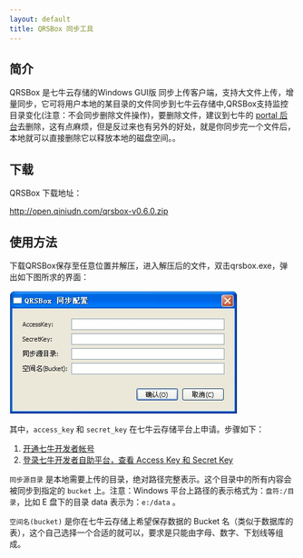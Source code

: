 ```yaml
---
layout: default
title: QRSBox 同步工具
---
```



## 简介

QRSBox 是七牛云存储的Windows GUI版 同步上传客户端，支持大文件上传，增量同步，它可将用户本地的某目录的文件同步到七牛云存储中,QRSBox支持监控目录变化(注意：不会同步删除文件操作)，要删除文件，建议到七牛的 [portal 后台](https://portal.qiniu.com/)去删除，这有点麻烦，但是反过来也有另外的好处，就是你同步完一个文件后，本地就可以直接删除它以释放本地的磁盘空间。。


## 下载

QRSBox 下载地址：

  <http://open.qiniudn.com/qrsbox-v0.6.0.zip>

## 使用方法

下载QRSBox保存至任意位置并解压，进入解压后的文件，双击qrsbox.exe，弹出如下图所求的界面：

<div class="imgwrap"><img src="img/qrsbox-demo.png" alt="qrsbox"/></div>

其中，`access_key` 和 `secret_key` 在七牛云存储平台上申请。步骤如下：

1. [开通七牛开发者帐号](https://portal.qiniu.com/signup)
2. [登录七牛开发者自助平台，查看 Access Key 和 Secret Key](https://portal.qiniu.com/setting/key)

`同步源目录` 是本地需要上传的目录，绝对路径完整表示。这个目录中的所有内容会被同步到指定的 `bucket` 上。注意：Windows 平台上路径的表示格式为：`盘符:/目录`，比如 E 盘下的目录 data 表示为：`e:/data` 。

`空间名(bucket)` 是你在七牛云存储上希望保存数据的 Bucket 名（类似于数据库的表），这个自己选择一个合适的就可以，要求是只能由字母、数字、下划线等组成。

